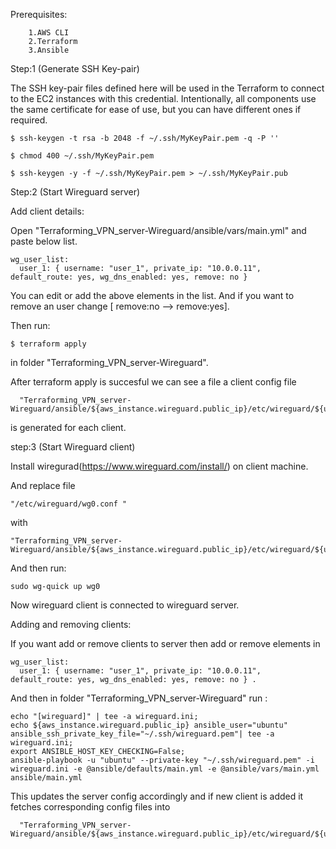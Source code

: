 Prerequisites:

        1.AWS CLI 
        2.Terraform 
        3.Ansible 

Step:1 (Generate SSH Key-pair)

The SSH key-pair files defined here will be used in the Terraform to connect to the EC2 instances with this credential. Intentionally, all components use the same certificate for ease of use, but you can have different ones if required.

    $ ssh-keygen -t rsa -b 2048 -f ~/.ssh/MyKeyPair.pem -q -P ''

    $ chmod 400 ~/.ssh/MyKeyPair.pem  

    $ ssh-keygen -y -f ~/.ssh/MyKeyPair.pem > ~/.ssh/MyKeyPair.pub

Step:2 (Start Wireguard server)

Add client details:

Open "Terraforming_VPN_server-Wireguard/ansible/vars/main.yml" and paste below list.

    wg_user_list:
      user_1: { username: "user_1", private_ip: "10.0.0.11", default_route: yes, wg_dns_enabled: yes, remove: no }
      
 You can edit or add the above elements in the list.
 And if you want to remove an user change [ remove:no --> remove:yes].

Then run:

    $ terraform apply 
    
in folder "Terraforming_VPN_server-Wireguard". 

After terraform apply is succesful we can see a file a client config file

      "Terraforming_VPN_server-Wireguard/ansible/${aws_instance.wireguard.public_ip}/etc/wireguard/${username}/wgo.conf"
      
is generated for each client.

step:3 (Start Wireguard client)

Install wiregurad(https://www.wireguard.com/install/) on client machine.

And replace file

    "/etc/wireguard/wg0.conf " 

with 

    "Terraforming_VPN_server-Wireguard/ansible/${aws_instance.wireguard.public_ip}/etc/wireguard/${username}/wgo.conf"

And then run:

    sudo wg-quick up wg0  
    
Now wireguard client is connected to wireguard server.

Adding and removing clients:

If you want add or remove clients to server then add or remove elements in 

    wg_user_list:
      user_1: { username: "user_1", private_ip: "10.0.0.11", default_route: yes, wg_dns_enabled: yes, remove: no } .
 
 And then in folder "Terraforming_VPN_server-Wireguard" run :
 
    echo "[wireguard]" | tee -a wireguard.ini;                                   
    echo ${aws_instance.wireguard.public_ip} ansible_user="ubuntu" ansible_ssh_private_key_file="~/.ssh/wireguard.pem"| tee -a wireguard.ini;
    export ANSIBLE_HOST_KEY_CHECKING=False;
    ansible-playbook -u "ubuntu" --private-key "~/.ssh/wireguard.pem" -i wireguard.ini -e @ansible/defaults/main.yml -e @ansible/vars/main.yml ansible/main.yml
    
 This updates the server config accordingly and if new client is added it fetches corresponding config files into 
 
      "Terraforming_VPN_server-Wireguard/ansible/${aws_instance.wireguard.public_ip}/etc/wireguard/${username}/wgo.conf"
  
